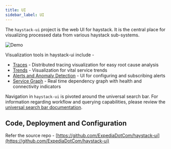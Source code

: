 ```yaml
---
title: UI
sidebar_label: UI
---
```


The `haystack-ui` project is the web UI for haystack. It is the central place for visualizing processed data from various haystack sub-systems. 

![Demo](/haystack/img/demo.gif)

Visualization tools in haystack-ui include -
* [Traces](https://expediadotcom.github.io/haystack/docs/ui_traces.html) - Distributed tracing visualization for easy root cause analysis 
* [Trends](https://expediadotcom.github.io/haystack/docs/ui_trends.html) - Visualization for vital service trends 
* [Alerts and Anomaly Detection](https://expediadotcom.github.io/haystack/docs/ui_alerts.html) - UI for configuring and subscribing alerts 
* [Service Graph](https://expediadotcom.github.io/haystack/docs/ui_service_graph.html) - Real time dependency graph with health and connectivity indicators 

Navigation in `haystack-ui` is pivoted around the universal search bar. For information regarding workflow and querying capabilities, please review the [universal search bar documentation](https://expediadotcom.github.io/haystack/docs/ui_universal_search.html).


## Code, Deployment and Configuration
Refer the source repo - [https://github.com/ExpediaDotCom/haystack-ui](https://github.com/ExpediaDotCom/haystack-ui)
